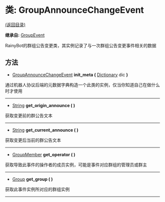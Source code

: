 # 类: GroupAnnounceChangeEvent  
[(返回目录)](README.md)  
  
**继承自:** [GroupEvent](GroupEvent.md)  
  
RainyBot的群组公告变更类，其实例记录了与一次群组公告变更事件相关的数据  
  
## 方法 
  
- [GroupAnnounceChangeEvent](GroupAnnounceChangeEvent.md) **init_meta (** [Dictionary](https://docs.godotengine.org/en/latest/classes/class_dictionary.html) dic **)**  
  
通过机器人协议后端的元数据字典构造一个此类的实例，仅当你知道自己在做什么时才使用  
  
---  
  
- [String](https://docs.godotengine.org/en/latest/classes/class_string.html) **get_origin_announce ( )**  
  
获取变更前的群公告文本  
  
---  
  
- [String](https://docs.godotengine.org/en/latest/classes/class_string.html) **get_current_announce ( )**  
  
获取变更后当前的群公告文本  
  
---  
  
- [GroupMember](GroupMember.md) **get_operator ( )**  
  
获取导致此事件的操作者的成员实例，可能是事件对应群组的管理员或群主  
  
---  
  
- [Group](Group.md) **get_group ( )**  
  
获取此事件实例所对应的群组实例  
  
---  
  

